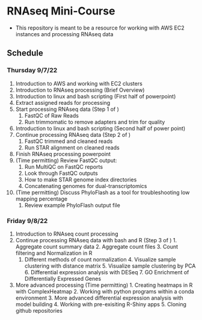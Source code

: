 # RNAseq Mini-Course #
- This repository is meant to be a resource for working with AWS EC2 instances and processing RNAseq data

## Schedule ##

### Thursday 9/7/22 ###
1.  Introduction to AWS and working with EC2 clusters
2.  Introduction to RNAseq processing (Brief Overview)
3.  Introduction to linux and bash scripting (First half of powerpoint)
4.  Extract assigned reads for processing
5.  Start processing RNAseq data (Step 1 of )
	1.  FastQC of Raw Reads
	2.  Run trimmomatic to remove adapters and trim for quality
6.  Introduction to linux and bash scripting (Second half of power point)
7.  Continue processing RNAseq data (Step 2 of )
	1.  FastQC trimmed and cleaned reads
	2.  Run STAR alignment on cleaned reads
8. Finish RNAseq processing powerpoint
9. (Time permitting) Review FastQC output:
	1. Run MultiQC on FastQC reports
	2. Look through FastQC outputs
	3. How to make STAR genome index directories
	4. Concatenating genomes for dual-transcriptomics
10. (Time permitting) Discuss PhyloFlash as a tool for troubleshooting low mapping percentage 
	1. Review example PhyloFlash output file

### Friday 9/8/22 ###
1.   Introduction to RNAseq count processing
2.   Continue processing RNAseq data with bash and R (Step 3 of )
	1.   Aggregate count summary data
	2.   Aggregate count files 
	3.   Count filtering and Normalization in R
		1.   Different methods of count normalization
	4.   Visualize sample clustering with distance matrix
	5.   Visualize sample clustering by PCA
	6.   Differential expression analysis with DESeq
	7.   GO Enrichment of Differentially Expressed Genes
3.   More advanced processing (Time permitting)
	1.   Creating heatmaps in R with ComplexHeatmap
	2.   Working with python programs within a conda environment
	3.   More advanced differential expression analysis with model building
	4.   Working with pre-exisiting R-Shiny apps
	5.   Cloning github repositories